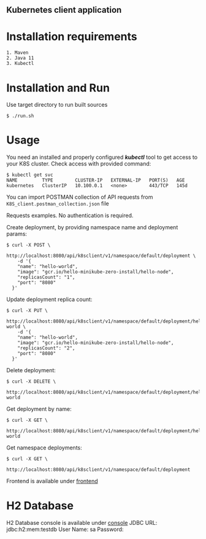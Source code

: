 ## Kubernetes client application

# Installation requirements
    1. Maven
    2. Java 11
    3. Kubectl

# Installation and Run 
Use target directory to run built sources
```#!bash
$ ./run.sh 
```

# Usage 
You need an installed and properly configured ***kubectl*** tool to get access to your K8S cluster.
Check access with provided command:
```#!bash
$ kubectl get svc
NAME         TYPE        CLUSTER-IP   EXTERNAL-IP   PORT(S)   AGE
kubernetes   ClusterIP   10.100.0.1   <none>        443/TCP   145d
```

You can import POSTMAN collection of API requests from ```K8S_client.postman_collection.json``` file

Requests examples. No authentication is required.

Create deployment, by providing namespace name and deployment params:
```#!bash
$ curl -X POST \
    http://localhost:8080/api/k8sclient/v1/namespace/default/deployment \
    -d '{
  	"name": "hello-world",
  	"image": "gcr.io/hello-minikube-zero-install/hello-node",
  	"replicasCount": "1",
  	"port": "8080"
  }'
```

Update deployment replica count:
```#!bash
$ curl -X PUT \
    http://localhost:8080/api/k8sclient/v1/namespace/default/deployment/hello-world \
    -d '{
  	"name": "hello-world",
  	"image": "gcr.io/hello-minikube-zero-install/hello-node",
  	"replicasCount": "2",
  	"port": "8080"
  }'
```

Delete deployment:
```#!bash
$ curl -X DELETE \
    http://localhost:8080/api/k8sclient/v1/namespace/default/deployment/hello-world
```

Get deployment by name:
```#!bash
$ curl -X GET \
    http://localhost:8080/api/k8sclient/v1/namespace/default/deployment/hello-world
```

Get namespace deployments:
```#!bash
$ curl -X GET \
    http://localhost:8080/api/k8sclient/v1/namespace/default/deployment
```

Frontend is available under 
[frontend](http://localhost:8080)

# H2 Database
H2 Database console is available under 
[console](http://localhost:8080/h2-console)
JDBC URL: jdbc:h2:mem:testdb
User Name: sa
Password: <empty>
